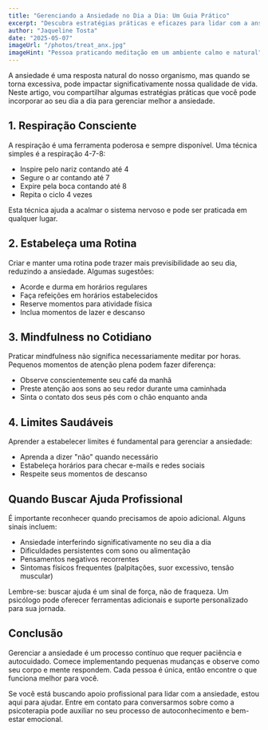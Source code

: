 ```yaml
---
title: "Gerenciando a Ansiedade no Dia a Dia: Um Guia Prático"
excerpt: "Descubra estratégias práticas e eficazes para lidar com a ansiedade no cotidiano, desde técnicas de respiração até mudanças simples no estilo de vida."
author: "Jaqueline Tosta"
date: "2025-05-07"
imageUrl: "/photos/treat_anx.jpg"
imageHint: "Pessoa praticando meditação em um ambiente calmo e natural"
---
```


A ansiedade é uma resposta natural do nosso organismo, mas quando se torna excessiva, pode impactar significativamente nossa qualidade de vida. Neste artigo, vou compartilhar algumas estratégias práticas que você pode incorporar ao seu dia a dia para gerenciar melhor a ansiedade.

## 1. Respiração Consciente

A respiração é uma ferramenta poderosa e sempre disponível. Uma técnica simples é a respiração 4-7-8:

- Inspire pelo nariz contando até 4
- Segure o ar contando até 7
- Expire pela boca contando até 8
- Repita o ciclo 4 vezes

Esta técnica ajuda a acalmar o sistema nervoso e pode ser praticada em qualquer lugar.

## 2. Estabeleça uma Rotina

Criar e manter uma rotina pode trazer mais previsibilidade ao seu dia, reduzindo a ansiedade. Algumas sugestões:

- Acorde e durma em horários regulares
- Faça refeições em horários estabelecidos
- Reserve momentos para atividade física
- Inclua momentos de lazer e descanso

## 3. Mindfulness no Cotidiano

Praticar mindfulness não significa necessariamente meditar por horas. Pequenos momentos de atenção plena podem fazer diferença:

- Observe conscientemente seu café da manhã
- Preste atenção aos sons ao seu redor durante uma caminhada
- Sinta o contato dos seus pés com o chão enquanto anda

## 4. Limites Saudáveis

Aprender a estabelecer limites é fundamental para gerenciar a ansiedade:

- Aprenda a dizer "não" quando necessário
- Estabeleça horários para checar e-mails e redes sociais
- Respeite seus momentos de descanso

## Quando Buscar Ajuda Profissional

É importante reconhecer quando precisamos de apoio adicional. Alguns sinais incluem:

- Ansiedade interferindo significativamente no seu dia a dia
- Dificuldades persistentes com sono ou alimentação
- Pensamentos negativos recorrentes
- Sintomas físicos frequentes (palpitações, suor excessivo, tensão muscular)

Lembre-se: buscar ajuda é um sinal de força, não de fraqueza. Um psicólogo pode oferecer ferramentas adicionais e suporte personalizado para sua jornada.

## Conclusão

Gerenciar a ansiedade é um processo contínuo que requer paciência e autocuidado. Comece implementando pequenas mudanças e observe como seu corpo e mente respondem. Cada pessoa é única, então encontre o que funciona melhor para você.

Se você está buscando apoio profissional para lidar com a ansiedade, estou aqui para ajudar. Entre em contato para conversarmos sobre como a psicoterapia pode auxiliar no seu processo de autoconhecimento e bem-estar emocional.